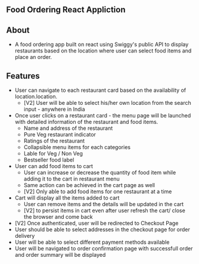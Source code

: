 ## Food Ordering React Appliction

## About

- A food ordering app built on react using Swiggy's public API to display restaurants based on the location where user can select food items and place an order.

## Features

- User can navigate to each restaurant card based on the availability of location.location.
  - [V2] User will be able to select his/her own location from the search input - anywhere in India
- Once user clicks on a restaurant card - the menu page will be launched with detailed information of the restaurant and food items.
  - Name and address of the restaurant
  - Pure Veg restaurant indicator
  - Ratings of the restaurant
  - Collapsible menu items for each categories
  - Lable for Veg / Non Veg
  - Bestseller food label
- User can add food items to cart
  - User can increase or decrease the quantity of food item while adding it to the cart in restaurant menu
  - Same action can be achieved in the cart page as well
  - [V2] Only able to add food items for one restaurant at a time
- Cart will display all the items added to cart
  - User can remove items and the details will be updated in the cart
  - [V2] to persist items in cart even after user refresh the cart/ close the browser and come back
- [V2] Once authenticated, user will be redirected to Checkout Page
- User should be able to select addresses in the checkout page for order delivery
- User will be able to select different payment methods available
- User will be navigated to order confirmation page with successfull order and order summary will be displayed
